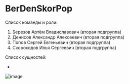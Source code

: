 # BerDenSkorPop
Список команды и роли:
1. Березов Артём Владиславович (вторая подгруппа)
2. Денисов Александр Алексеевич (вторая подгруппа)
3. Попов Сергей Евгеньевич (вторая подгруппа)
4. Скороходов Илья Сергеевич (вторая подгруппа)
 
 Список сущностей:

*
![image](https://user-images.githubusercontent.com/64580259/109860644-74ef8380-7c6f-11eb-8feb-e70d3b38db30.png)

